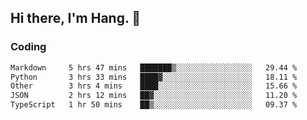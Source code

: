 ## Hi there, I'm Hang. 👋

### Coding

<!--START_SECTION:waka-->

```txt
Markdown     5 hrs 47 mins   ███████▒░░░░░░░░░░░░░░░░░   29.44 %
Python       3 hrs 33 mins   ████▓░░░░░░░░░░░░░░░░░░░░   18.11 %
Other        3 hrs 4 mins    ████░░░░░░░░░░░░░░░░░░░░░   15.66 %
JSON         2 hrs 12 mins   ██▓░░░░░░░░░░░░░░░░░░░░░░   11.20 %
TypeScript   1 hr 50 mins    ██▒░░░░░░░░░░░░░░░░░░░░░░   09.37 %
```

<!--END_SECTION:waka-->

